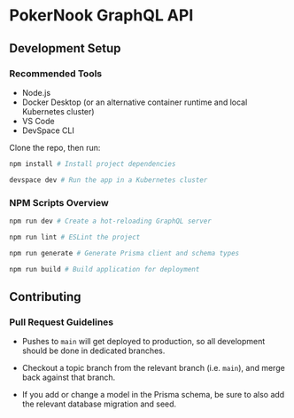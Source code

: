 # PokerNook GraphQL API

## Development Setup

### Recommended Tools

- Node.js
- Docker Desktop (or an alternative container runtime and local Kubernetes cluster)
- VS Code
- DevSpace CLI

Clone the repo, then run:

```bash
npm install # Install project dependencies

devspace dev # Run the app in a Kubernetes cluster
```

### NPM Scripts Overview

```bash
npm run dev # Create a hot-reloading GraphQL server

npm run lint # ESLint the project

npm run generate # Generate Prisma client and schema types

npm run build # Build application for deployment
```

## Contributing

### Pull Request Guidelines

- Pushes to `main` will get deployed to production, so all development should be done in dedicated branches.

- Checkout a topic branch from the relevant branch (i.e. `main`), and merge back against that branch.

- If you add or change a model in the Prisma schema, be sure to also add the relevant database migration and seed.
